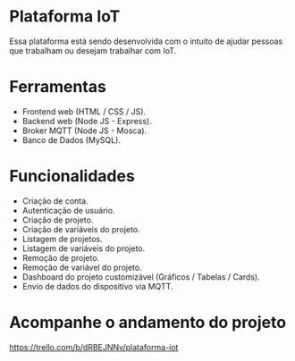 # Plataforma IoT

Essa plataforma está sendo desenvolvida com o intuito de ajudar pessoas que trabalham ou desejam trabalhar com IoT.

# Ferramentas
- Frontend web (HTML / CSS / JS).
- Backend web (Node JS - Express).
- Broker MQTT (Node JS - Mosca).
- Banco de Dados (MySQL).

# Funcionalidades
- Criação de conta.
- Autenticação de usuário.
- Criação de projeto.
- Criação de variáveis do projeto.
- Listagem de projetos.
- Listagem de variáveis do projeto.
- Remoção de projeto.
- Remoção de variável do projeto.
- Dashboard do projeto customizável (Gráficos / Tabelas / Cards).
- Envio de dados do dispositivo via MQTT.

# Acompanhe o andamento do projeto
https://trello.com/b/dRBEJNNv/plataforma-iot
